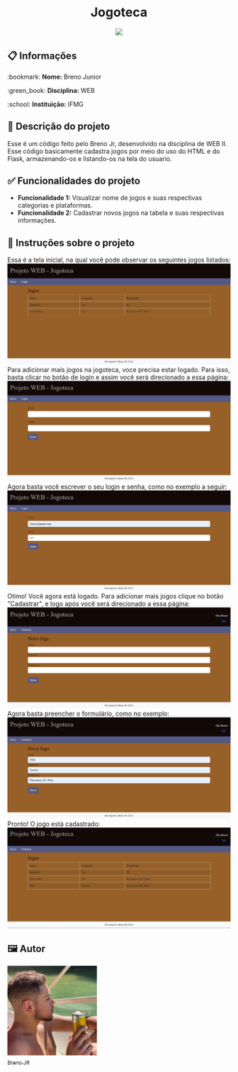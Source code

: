 <h1 align="center"> Jogoteca </h1>
<p align="center"><img src="http://img.shields.io/static/v1?label=STATUS&message=EM%20DESENVOLVIMENTO&color=GREEN&style=for-the-badge"/></p>

## :clipboard: Informações

<p>:bookmark: <strong>Nome:</strong> Breno Junior</p>
<p>:green_book: <strong>Disciplina:</strong> WEB</p>
<p>:school: <strong>Instituição:</strong> IFMG</p>

## :scroll: Descrição do projeto

Esse é um código feito pelo Breno Jr, desenvolvido na disciplina de WEB II. Esse código basicamente cadastra jogos por meio do uso do HTML e do Flask, armazenando-os e listando-os na tela do usuario.

## :white_check_mark: Funcionalidades do projeto

- <strong>Funcionalidade 1:</strong> Visualizar nome de jogos e suas respectivas categorias e plataformas.
- <strong>Funcionalidade 2:</strong> Cadastrar novos jogos na tabela e suas respectivas informações.

## :page_with_curl: Instruções sobre o projeto

Essa é a tela inicial, na qual você pode observar os seguintes jogos listados:
<img src="static/tela_inicial.PNG">
Para adicionar mais jogos na jogoteca, voce precisa estar logado. Para isso, basta clicar no botão de login e assim você será direcionado a essa página:
<img src="static/tela_login.png">
Agora basta você escrever o seu login e senha, como no exemplo a seguir:
<img src="static/tela_login2.png">
Otimo! Você agora está logado. Para adicionar mais jogos clique no botão "Cadastrar", e logo após você será direcionado a essa página:
<img src="static/tela_cadastro.png">
Agora basta preencher o formulário, como no exemplo:
<img src="static/tela_cadastro2.png">
Pronto! O jogo está cadastrado:
<img src="static/tela_final.png">

## :framed_picture: Autor

[<img src="static/foto_readme.jpg" width=202 height=202><br><sub>Breno JR</sub>](https://instagram.com/brenotjunior)
